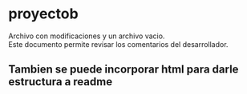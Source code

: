 # proyectob
Archivo con modificaciones y un archivo vacio.
<br>
Este documento permite revisar los comentarios del desarrollador.
<h2>Tambien se puede incorporar html para darle estructura a readme</h2>
